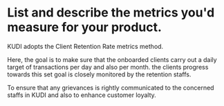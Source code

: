 # List and describe the metrics you'd measure for your product.

KUDI adopts the Client Retention Rate metrics method. 

Here, the goal is to make sure that the onboarded clients carry out a daily target of transactions per day and also per month. the clients progress towards this set goal is closely monitored by the retention staffs. 

To ensure that any grievances is rightly communicated to the concerned staffs in  KUDI and also to enhance customer loyalty.
 